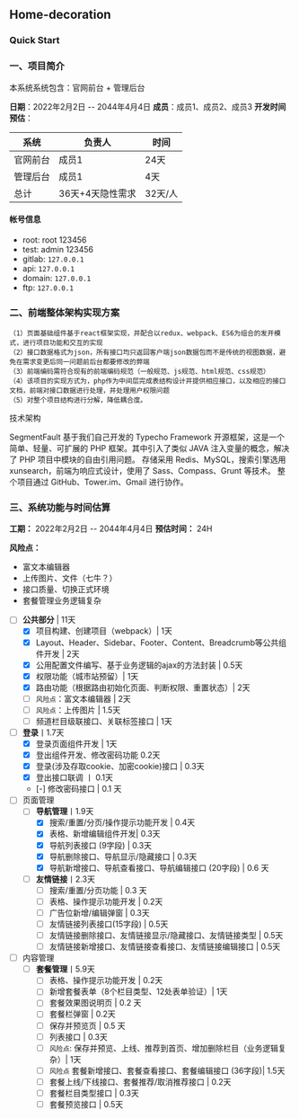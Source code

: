 ## Home-decoration

### Quick Start

### 一、项目简介

本系统系统包含：官网前台 + 管理后台

**日期**：2022年2月2日 -- 2044年4月4日
**成员**：成员1、成员2、成员3
**开发时间预估**：  

|系统|负责人|时间|
|---|---|---|
|官网前台|成员1|24天|
|管理后台|成员1|4天|
|总计|36天+4天隐性需求|32天/人|

#### 帐号信息

* root: root  123456
* test: admin 123456
* gitlab: `127.0.0.1`
* api: `127.0.0.1`
* domain: `127.0.0.1`
* ftp: `127.0.0.1`

### 二、前端整体架构实现方案
	（1）页面基础组件基于react框架实现，并配合以redux、webpack、ES6为组合的发开模式，进行项目功能和交互的实现
	（2）接口数据格式为json，所有接口均只返回客户端json数据包而不是传统的视图数据，避免在需求变更后同一问题前后台都要修改的弊端
	（3）前端编码需符合现有的前端编码规范（一般规范、js规范、html规范、css规范）
	（4）该项目的实现方式为，php作为中间层完成表结构设计并提供相应接口，以及相应的接口文档，前端对接口数据进行处理，并处理用户权限问题
	（5）对整个项目结构进行分解，降低耦合度。

技术架构

SegmentFault 基于我们自己开发的 Typecho Framework 开源框架，这是一个简单、轻量、可扩展的 PHP 框架。其中引入了类似 JAVA 注入变量的概念，解决了 PHP 项目中模块的自由引用问题。
存储采用 Redis、MySQL，搜索引擎选用 xunsearch，前端为响应式设计，使用了 Sass、Compass、Grunt 等技术。
整个项目通过 GitHub、Tower.im、Gmail 进行协作。

### 三、系统功能与时间估算 

**工期：** 2022年2月2日 -- 2044年4月4日
**预估时间：** 24H

**风险点：**
* 富文本编辑器
* 上传图片、文件（七牛？）
* 接口质量、切换正式环境
* 套餐管理业务逻辑复杂

- [ ] **公共部分** | 11天
  - [x] 项目构建、创建项目（webpack）| 1天
  - [x] Layout、Header、Sidebar、Footer、Content、Breadcrumb等公共组件开发 | 2天
  - [x] 公用配置文件编写、基于业务逻辑的ajax的方法封装 | 0.5天
  - [x] 权限功能（城市站预留）| 1天
  - [x] 路由功能（根据路由初始化页面、判断权限、重置状态）| 2天 
  - [ ] `风险点`：富文本编辑器 | 2天 
  - [ ] `风险点`：上传图片 | 1.5天 
  - [ ] 频道栏目级联接口、关联标签接口 | 1天
- [ ] **登录**丨1.7天
  - [x] 登录页面组件开发 | 1天
  - [x] 登出组件开发、修改密码功能 0.2天
  - [x] 登录(涉及存取cookie、加密cookie)接口 | 0.3天
  - [x] 登出接口联调 丨 0.1天
  - [-] 修改密码接口 | 0.1 天
- [ ] 页面管理
  - [ ] **导航管理**丨1.9天 
    - [x] 搜索/重置/分页/操作提示功能开发 | 0.4天
    - [x] 表格、新增编辑组件开发| 0.3天  
    - [x] 导航列表接口 (9字段) | 0.3天
    - [x] 导航删除接口、导航显示/隐藏接口 | 0.3天
    - [x] 导航新增接口、导航查看接口、导航编辑接口 (20字段) | 0.6 天
  - [ ] **友情链接**丨2.3天
    - [ ] 搜索/重置/分页功能 | 0.3 天
    - [ ] 表格、操作提示功能开发 | 0.2天  
    - [ ] 广告位新增/编辑弹窗 | 0.3天
    - [ ] 友情链接列表接口(15字段) | 0.5天
    - [ ] 友情链接删除接口、友情链接显示/隐藏接口、友情链接类型 | 0.5天
    - [ ] 友情链接新增接口、友情链接查看接口、友情链接编辑接口 | 0.5天
- [ ] 内容管理    
  - [ ] **套餐管理**丨5.9天
    - [ ] 表格、操作提示功能开发 | 0.2天  
    - [ ] 新增套餐表单（8个栏目类型、12处表单验证）| 1天
    - [ ] 套餐效果图说明页 | 0.2 天
    - [ ] 套餐栏弹窗 | 0.2天
    - [ ] 保存并预览页 | 0.5 天
    - [ ] 列表接口 | 0.3天
    - [ ] `风险点`: 保存并预览、上线、推荐到首页、增加删除栏目（业务逻辑复杂）| 1天
    - [ ] `风险点` 套餐新增接口、套餐查看接口、套餐编辑接口 (36字段)| 1.5天
    - [ ] 套餐上线/下线接口、套餐推荐/取消推荐接口 | 0.2天
    - [ ] 套餐栏目类型接口 | 0.3天
    - [ ] 套餐预览接口 | 0.5天   
